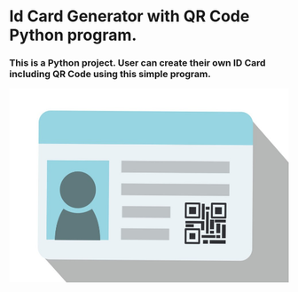 # Id Card Generator with QR Code Python program.

<h3>This is a Python project. User can create their own ID Card including QR Code using this simple program.</h3>

<p align= "center"><img src="https://github.com/ROHAN0011/Id-Card-Generator-with-QR-Code/blob/ef26a013cd5e131a21c9157b54e7da956c6b6fa1/ID%20with%20QR.jpeg" width="700" height= "350"></p>
